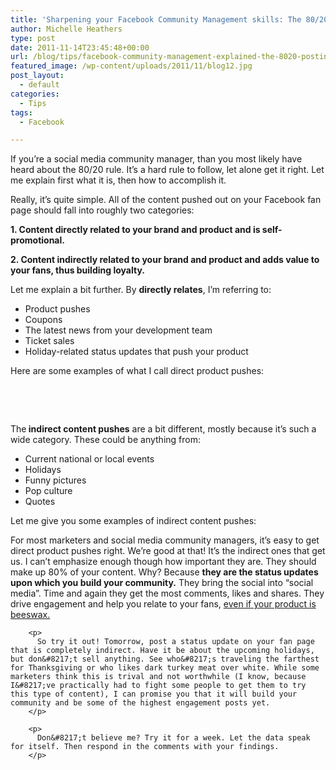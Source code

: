 ```yaml
---
title: 'Sharpening your Facebook Community Management skills: The 80/20 rule for status updates'
author: Michelle Heathers
type: post
date: 2011-11-14T23:45:48+00:00
url: /blog/tips/facebook-community-management-explained-the-8020-posting-rule-for-status-updates
featured_image: /wp-content/uploads/2011/11/blog12.jpg
post_layout:
  - default
categories:
  - Tips
tags:
  - Facebook

---
```

If you&#8217;re a social media community manager, than you most likely have heard about the 80/20 rule. It&#8217;s a hard rule to follow, let alone get it right. Let me explain first what it is, then how to accomplish it.

Really, it&#8217;s quite simple. All of the content pushed out on your Facebook fan page should fall into roughly two categories:

**1. Content directly related to your brand and product and is self-promotional.** 

**2. Content indirectly related to your brand and product and adds value to your fans, thus building loyalty.**

Let me explain a bit further. By **directly relates**, I&#8217;m referring to:

  * Product pushes
  * Coupons
  * The latest news from your development team
  * Ticket sales
  * Holiday-related status updates that push your product

Here are some examples of what I call direct product pushes:

&nbsp;

&nbsp;

<p style="text-align: center;">
  <p>
    The<strong> indirect content pushes</strong> are a bit different, mostly because it&#8217;s such a wide category. These could be anything from:
  </p>
  
  <ul>
    <li>
      Current national or local events
    </li>
    <li>
      Holidays
    </li>
    <li>
      Funny pictures
    </li>
    <li>
      Pop culture
    </li>
    <li>
      Quotes
    </li>
  </ul>
  
  <p>
    Let me give you some examples of indirect content pushes:
  </p>
  
  <p style="text-align: center;">
    <p style="text-align: center;">
      <p style="text-align: center;">
        <p>
          For most marketers and social media community managers, it&#8217;s easy to get direct product pushes right. We&#8217;re good at that! It&#8217;s the indirect ones that get us. I can&#8217;t emphasize enough though how important they are. They should make up 80% of your content. Why? Because <strong>they are the status updates upon which you build your community.</strong> They bring the social into &#8220;social media&#8221;. Time and again they get the most comments, likes and shares. They drive engagement and help you relate to your fans, <a title="Burt's Bees" href="http://www.facebook.com/burtsbees" target="_blank" rel="nofollow">even if your product is beeswax. </a>
        </p>
        
        <p>
          So try it out! Tomorrow, post a status update on your fan page that is completely indirect. Have it be about the upcoming holidays, but don&#8217;t sell anything. See who&#8217;s traveling the farthest for Thanksgiving or who likes dark turkey meat over white. While some marketers think this is trival and not worthwhile (I know, because I&#8217;ve practically had to fight some people to get them to try this type of content), I can promise you that it will build your community and be some of the highest engagement posts yet.
        </p>
        
        <p>
          Don&#8217;t believe me? Try it for a week. Let the data speak for itself. Then respond in the comments with your findings.
        </p>
